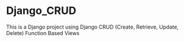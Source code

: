 # Django_CRUD
This is a Django project using Django CRUD (Create, Retrieve, Update, Delete) Function Based Views
